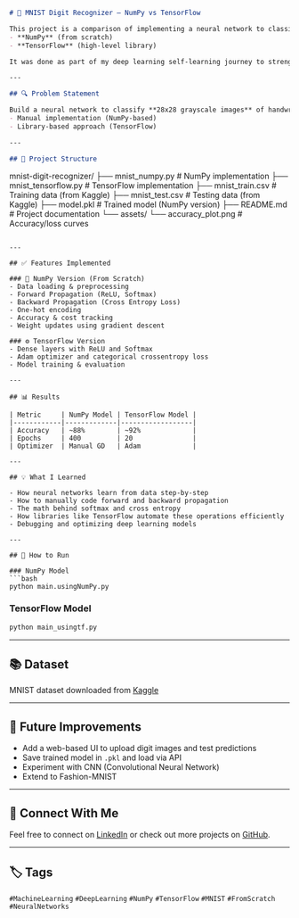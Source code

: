 ```markdown
# 🧠 MNIST Digit Recognizer – NumPy vs TensorFlow

This project is a comparison of implementing a neural network to classify handwritten digits (MNIST dataset) using:
- **NumPy** (from scratch)
- **TensorFlow** (high-level library)

It was done as part of my deep learning self-learning journey to strengthen my understanding of both **theory and implementation**.

---

## 🔍 Problem Statement

Build a neural network to classify **28x28 grayscale images** of handwritten digits (0–9) from the **MNIST dataset**, and compare:
- Manual implementation (NumPy-based)
- Library-based approach (TensorFlow)

---

## 📁 Project Structure

```

mnist-digit-recognizer/
├── mnist\_numpy.py            # NumPy implementation
├── mnist\_tensorflow\.py       # TensorFlow implementation
├── mnist\_train.csv           # Training data (from Kaggle)
├── mnist\_test.csv            # Testing data (from Kaggle)
├── model.pkl                 # Trained model (NumPy version)
├── README.md                 # Project documentation
└── assets/
└── accuracy\_plot.png     # Accuracy/loss curves 

````

---

## ✅ Features Implemented

### 🔧 NumPy Version (From Scratch)
- Data loading & preprocessing
- Forward Propagation (ReLU, Softmax)
- Backward Propagation (Cross Entropy Loss)
- One-hot encoding
- Accuracy & cost tracking
- Weight updates using gradient descent

### ⚙️ TensorFlow Version
- Dense layers with ReLU and Softmax
- Adam optimizer and categorical crossentropy loss
- Model training & evaluation

---

## 📊 Results

| Metric     | NumPy Model | TensorFlow Model |
|------------|-------------|------------------|
| Accuracy   | ~88%        | ~92%             |
| Epochs     | 400         | 20               |
| Optimizer  | Manual GD   | Adam             |

---

## 💡 What I Learned

- How neural networks learn from data step-by-step
- How to manually code forward and backward propagation
- The math behind softmax and cross entropy
- How libraries like TensorFlow automate these operations efficiently
- Debugging and optimizing deep learning models

---

## 🚀 How to Run

### NumPy Model
```bash
python main.usingNumPy.py
````

### TensorFlow Model

```bash
python main_usingtf.py
```

---

## 📚 Dataset

MNIST dataset downloaded from [Kaggle](https://www.kaggle.com/datasets/oddrationale/mnist-in-csv)

---

## 📌 Future Improvements

* Add a web-based UI to upload digit images and test predictions
* Save trained model in `.pkl` and load via API
* Experiment with CNN (Convolutional Neural Network)
* Extend to Fashion-MNIST

---

## 🔗 Connect With Me

Feel free to connect on [LinkedIn](https://www.linkedin.com/in/nithish-kannan-m/) or check out more projects on [GitHub](https://github.com/NithishKannanM).

---

## 🏷️ Tags

`#MachineLearning` `#DeepLearning` `#NumPy` `#TensorFlow` `#MNIST` `#FromScratch` `#NeuralNetworks`

```
